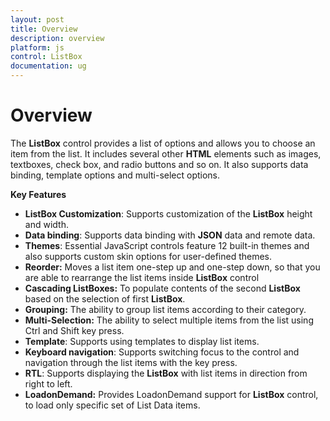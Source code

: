 ```yaml
---
layout: post
title: Overview
description: overview
platform: js
control: ListBox
documentation: ug
---
```


# Overview

The **ListBox** control provides a list of options and allows you to choose an item from the list. It includes several other **HTML** elements such as images, textboxes, check box, and radio buttons and so on. It also supports data binding, template options and multi-select options.

**Key Features** 

* **ListBox Customization**: Supports customization of the **ListBox** height and width. 
* **Data binding**: Supports data binding with **JSON** data and remote data.
* **Themes**: Essential JavaScript controls feature 12 built-in themes and also supports custom skin options for user-defined themes.
* **Reorder:** Moves a list item one-step up and one-step down, so that you are able to rearrange the list items inside **ListBox** control
* **Cascading ListBoxes:** To populate contents of the second **ListBox** based on the selection of first **ListBox**.  
* **Grouping:** The ability to group list items according to their category.
* **Multi-Selection:** The ability to select multiple items from the list using Ctrl and Shift key press.
* **Template**: Supports using templates to display list items.
* **Keyboard navigation**: Supports switching focus to the control and navigation through the list items with the key press.
* **RTL**: Supports displaying the **ListBox** with list items in direction from right to left.
* **LoadonDemand:** Provides LoadonDemand support for **ListBox** control, to load only specific set of List Data items.